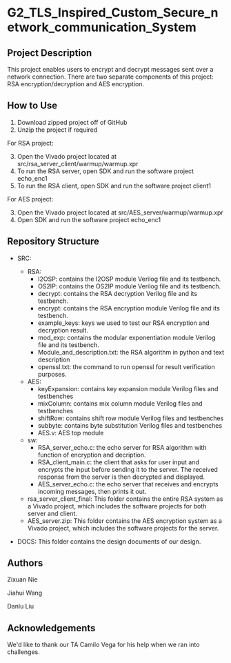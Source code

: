 # G2_TLS_Inspired_Custom_Secure_network_communication_System

## Project Description

This project enables users to encrypt and decrypt messages sent over a network connection. There are two separate components of this project: RSA encryption/decryption and AES encryption.

## How to Use

1) Download zipped project off of GitHub
2) Unzip the project if required

For RSA project:

3) Open the Vivado project located at src/rsa_server_client/warmup/warmup.xpr
4) To run the RSA server, open SDK and run the software project echo_enc1
5) To run the RSA client, open SDK and run the software project client1

For AES project:

3) Open the Vivado project located at src/AES_server/warmup/warmup.xpr
4) Open SDK and run the software project echo_enc1

## Repository Structure

* SRC:
  * RSA:
    * I2OSP: contains the I2OSP module Verilog file and its testbench.
    * OS2IP: contains the OS2IP module Verilog file and its testbench.
    * decrypt: contains the RSA decryption Verilog file and its testbench.
    * encrypt: contains the RSA encryption module Verilog file and its testbench.
    * example_keys: keys we used to test our RSA encryption and decryption result.
    * mod_exp: contains the modular exponentiation module Verilog file and its testbench.
    * Module_and_description.txt: the RSA algorithm in python and text description
    * openssl.txt: the command to run openssl for result verification purposes.
  * AES:
    * keyExpansion: contains key expansion module Verilog files and testbenches
    * mixColumn: contains mix column module Verilog files and testbenches
    * shiftRow: contains shift row module Verilog files and testbenches
    * subbyte: contains byte substitution Verilog files and testbenches
    * AES.v: AES top module
  * sw:
    * RSA_server_echo.c: the echo server for RSA algorithm with function of encryption and decription.
    * RSA_client_main.c: the client that asks for user input and encrypts the input before sending it to the server. The received response from the server is then decrypted and displayed.
    * AES_server_echo.c: the echo server that receives and encrypts incoming messages, then prints it out.
  * rsa_server_client_final: This folder contains the entire RSA system as a Vivado project, which includes the software projects for both server and client.
  * AES_server.zip: This folder contains the AES encryption system as a Vivado project, which includes the software projects for the server.

* DOCS: This folder contains the design documents of our design.

## Authors

Zixuan Nie

Jiahui Wang

Danlu Liu


## Acknowledgements

We'd like to thank our TA Camilo Vega for his help when we ran into challenges.
